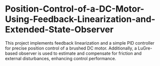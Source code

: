 # Position-Control-of-a-DC-Motor-Using-Feedback-Linearization-and-Extended-State-Observer
This project implements feedback linearization and a simple PID controller for precise position control of a brushed DC motor. Additionally, a LuGre-based observer is used to estimate and compensate for friction and external disturbances, enhancing control performance.
